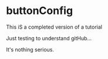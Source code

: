# buttonConfig

This iS a completed version of a tutorial

Just testing to understand gitHub...

It's nothing serious.
